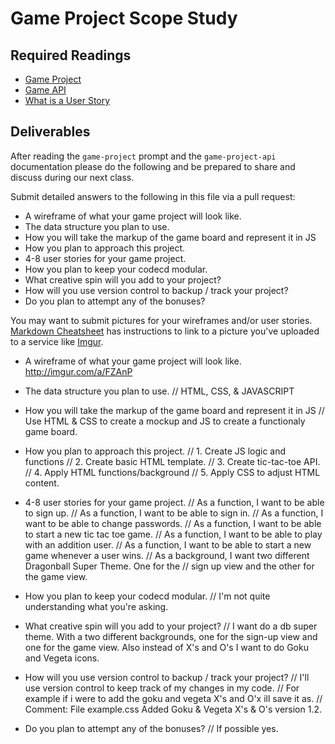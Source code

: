 # Game Project Scope Study

## Required Readings

-   [Game Project](https://github.com/ga-wdi-boston/game-project)
-   [Game API](https://github.com/ga-wdi-boston/game-project-api)
-   [What is a User Story](https://www.mountaingoatsoftware.com/agile/user-stories)

## Deliverables

After reading the `game-project` prompt and the `game-project-api` documentation
please do the following and be prepared to share and discuss during our next
class.

Submit detailed answers to the following in this file via a pull request:

-   A wireframe of what your game project will look like.
-   The data structure you plan to use.
-   How you will take the markup of the game board and represent it in JS
-   How you plan to approach this project.
-   4-8 user stories for your game project.
-   How you plan to keep your codecd  modular.
-   What creative spin will you add to your project?
-   How will you use version control to backup / track your project?
-   Do you plan to attempt any of the bonuses?

You may want to submit pictures for your wireframes and/or user stories.
[Markdown Cheatsheet](https://github.com/adam-p/markdown-here/wiki/Markdown-Cheatsheet)
has instructions to link to a picture you've uploaded to a service like [Imgur](http://imgur.com/).

-   A wireframe of what your game project will look like.
http://imgur.com/a/FZAnP

-   The data structure you plan to use.
// HTML, CSS, & JAVASCRIPT

-   How you will take the markup of the game board and represent it in JS
// Use HTML & CSS to create a mockup and JS to create a functionaly game board.

-   How you plan to approach this project.
// 1. Create JS logic and functions
// 2. Create basic HTML template.
// 3. Create tic-tac-toe API.
// 4. Apply HTML functions/background
// 5. Apply CSS to adjust HTML content.

-   4-8 user stories for your game project.
// As a function, I want to be able to sign up.
// As a function, I want to be able to sign in.
// As a function, I want to be able to change passwords.
// As a function, I want to be able to start a new tic tac toe game.
// As a function, I want to be able to play with an addition user.
// As a function, I want to be able to start a new game whenever a user wins.
// As a background, I want two different Dragonball Super Theme. One for the
// sign up view and the other for the game view.

-   How you plan to keep your codecd  modular.
// I'm not quite understanding what you're asking.

-   What creative spin will you add to your project?
// I want do a db super theme. With a two different backgrounds, one for the sign-up view and one for the game view. Also instead of X's and O's I want to do Goku and Vegeta icons.

-   How will you use version control to backup / track your project?
// I'll use version control to keep track of my changes in my code.
// For example if i were to add the goku and vegeta X's and O'x ill save it as.
// Comment: File example.css Added Goku & Vegeta X's & O's version 1.2.

-   Do you plan to attempt any of the bonuses?
// If possible yes.
